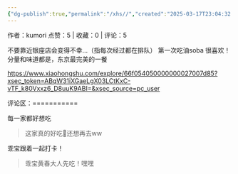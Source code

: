 ```yaml
---
{"dg-publish":true,"permalink":"/xhs//","created":"2025-03-17T23:04:32.754+08:00","updated":"2025-03-17T23:04:32.754+08:00"}
---
```


作者：kumori
点赞：5   |   收藏：0   |   评论：5

不要靠近银座店会变得不幸…（指每次经过都在排队）
第一次吃油soba 很喜欢！分量和味道都是，东京最完美的一餐

https://www.xiaohongshu.com/explore/66f054050000000027007d85?xsec_token=ABqW31iXGaeLgX03LCtKxC-vTF_k80Vxxz6_D8uuK9ABI=&xsec_source=pc_user

评论区：===========

每一家都好想吃

> 这家真的好吃🥺还想再去ww

乖宝跟着一起打卡！

> 乖宝黄春大人先吃！嘿嘿